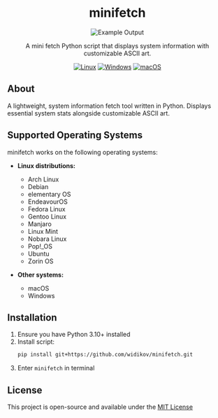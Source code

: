 <div align="center">
  
# minifetch
![Example Output](https://i.ibb.co/239QFh8q/2025-06-24-09-28-round-corners.png)

</div>

<p align="center">A mini fetch Python script that displays system information with customizable ASCII art.
   
</p>

<div align="center">

[![Linux](https://img.shields.io/badge/Linux-FCC624?style=for-the-badge&logo=linux&logoColor=black)](https://pypi.org/project/minifetch-tool/)
[![Windows](https://img.shields.io/badge/Windows-0078D6?style=for-the-badge&logo=windows&logoColor=white)](https://pypi.org/project/minifetch-tool/)
[![macOS](https://img.shields.io/badge/mac%20os-000000?style=for-the-badge&logo=macos&logoColor=F0F0F0)](https://pypi.org/project/minifetch-tool/)

</div>

## About

A lightweight, system information fetch tool written in Python. Displays essential system stats alongside customizable ASCII art.

## Supported Operating Systems

minifetch works on the following operating systems:

- **Linux distributions:**
  - Arch Linux
  - Debian
  - elementary OS
  - EndeavourOS
  - Fedora Linux
  - Gentoo Linux
  - Manjaro
  - Linux Mint
  - Nobara Linux
  - Pop!_OS
  - Ubuntu
  - Zorin OS

- **Other systems:**
  - macOS
  - Windows

## Installation

1. Ensure you have Python 3.10+ installed
2. Install script:
   ```bash
   pip install git+https://github.com/widikov/minifetch.git
3. Enter `minifetch` in terminal

## License

This project is open-source and available under the [MIT License](https://github.com/widikov/minifetch/blob/main/LICENSE)

